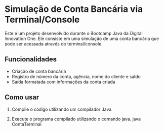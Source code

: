 # Simulação de Conta Bancária via Terminal/Console

Este é um projeto desenvolvido durante o Bootcamp Java da Digital Innovation One. Ele consiste em uma simulação de uma conta bancária que pode ser acessada através do terminal/console.

## Funcionalidades

- Criação de conta bancária
- Registro de número da conta, agência, nome do cliente e saldo
- Saída formatada com informações da conta criada

## Como usar

1. Compile o código utilizando um compilador Java.

2. Execute o programa compilado utilizando o comando java.
     java ContaTerminal
